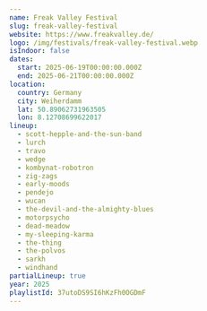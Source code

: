 ```yaml
---
name: Freak Valley Festival
slug: freak-valley-festival
website: https://www.freakvalley.de/
logo: /img/festivals/freak-valley-festival.webp
isIndoor: false
dates:
  start: 2025-06-19T00:00:00.000Z
  end: 2025-06-21T00:00:00.000Z
location:
  country: Germany
  city: Weiherdamm
  lat: 50.89062731963505
  lon: 8.12708699622017
lineup:
  - scott-hepple-and-the-sun-band
  - lurch
  - travo
  - wedge
  - kombynat-robotron
  - zig-zags
  - early-moods
  - pendejo
  - wucan
  - the-devil-and-the-almighty-blues
  - motorpsycho
  - dead-meadow
  - my-sleeping-karma
  - the-thing
  - the-polvos
  - sarkh
  - windhand
partialLineup: true
year: 2025
playlistId: 37utoDS9SI6hKzFh0OGDmF
---
```


